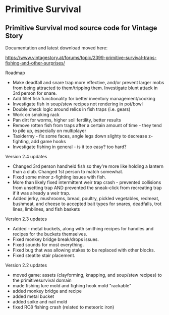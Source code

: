 # Primitive Survival

<h2>Primitive Survival mod source code for Vintage Story</h2>

Documentation and latest download moved here:

https://www.vintagestory.at/forums/topic/2399-primitive-survival-traps-fishing-and-other-surprises/


Roadmap

 - Make deadfall and snare trap more effective, and/or prevent larger mobs from being attracted to them/tripping them.  Investigate blunt attack in 3rd person for snare.
 - Add fillet fish functionality for better inventory management/cooking
 - Investigate fish in soup/stew recipes not rendering in pot/bowl
 - Double check logic around relics in fish traps (i.e. gears)
 - Work on smoking rack
 - Pan dirt for worms, higher soil fertility, better results
 - Remove rotten fish from traps after a certain amount of time - they tend to pile up, especially on multiplayer
 - Taxidermy - fix some faces, angle legs down slighty to decrease z-fighting, add game hooks
 - Investigate fishing in general - is it too easy?  too hard?  
 
Version 2.4 updates

 - Changed 3rd person handheld fish so they're more like holding a lantern than a club.  Changed 1st person to match somewhat.
 - Fixed some minor z-fighting issues with fish.
 - More than likely fixed intermittent weir trap crash - prevented collisions from unsetting trap AND prevented the sneak-click from recreating trap if it was already a weir trap.
- Added jerky, mushrooms, bread, poultry, pickled vegetables, redmeat, bushmeat, and cheese to accepted bait types for snares, deadfalls, trot lines, limblines, and fish baskets
 

Version 2.3 updates

 - Added - metal buckets, along with smithing recipes for handles and recipes for the buckets themselves.
 - Fixed monkey bridge break/drops issues.
 - Fixed sounds for most everything.
 - Fixed bug that was allowing stakes to be replaced with other blocks.
 - Fixed steatite stair placement.

Version 2.2 updates

- moved game: assets (clayforming, knapping, and soup/stew recipes) to the primitivesurvival domain
- made fishing lure mold and fighing hook mold "rackable"
- added monkey bridge and recipe
- added metal bucket
- added spike and nail mold 
- fixed RC8 fishing crash (related to meteoric iron)

